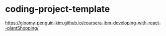 # coding-project-template

https://gloomy-penguin-kim.github.io/coursera-ibm-developing-with-react--plantShopping/
